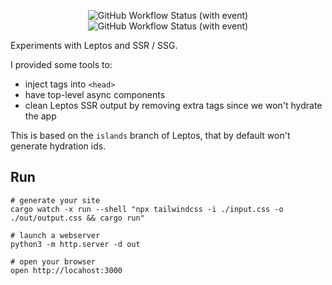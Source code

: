 <p align="center">
<img alt="GitHub Workflow Status (with event)" src="https://img.shields.io/github/actions/workflow/status/RustLangES/blog/ci.yml?label=ci" />
<img alt="GitHub Workflow Status (with event)" src="https://img.shields.io/github/actions/workflow/status/RustLangES/blog/deploy.yml?label=deploy" />
</p>


Experiments with Leptos and SSR / SSG.

I provided some tools to:
- inject tags into `<head>`
- have top-level async components
- clean Leptos SSR output by removing extra tags since we won't hydrate the app

This is based on the `islands` branch of Leptos, that by default won't generate
hydration ids.


## Run

```
# generate your site
cargo watch -x run --shell "npx tailwindcss -i ./input.css -o ./out/output.css && cargo run"

# launch a webserver
python3 -m http.server -d out 

# open your browser
open http://locahost:3000
```
